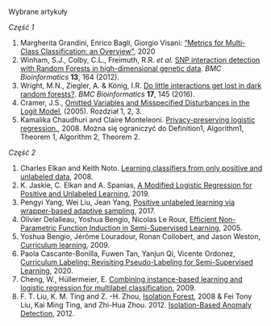 Wybrane artykuły 

*Część 1*

1. Margherita Grandini, Enrico Bagli, Giorgio Visani: [“Metrics for Multi-Class Classification: an Overview”](https://arxiv.org/pdf/2008.05756.pdf), 2020
2. Winham, S.J., Colby, C.L., Freimuth, R.R. _et al._ [SNP interaction detection with Random Forests in high-dimensional genetic data](https://bmcbioinformatics.biomedcentral.com/articles/10.1186/1471-2105-13-164#citeas). _BMC Bioinformatics_ **13**, 164 (2012).
3. Wright, M.N., Ziegler, A. & König, I.R. [Do little interactions get lost in dark random forests?](https://bmcbioinformatics.biomedcentral.com/articles/10.1186/s12859-016-0995-8). _BMC Bioinformatics_ **17**, 145 (2016).
4. Cramer, J.S., [Omitted Variables and Misspecified Disturbances in the Logit Model](https://papers.tinbergen.nl/05084.pdf), (2005). 
Rozdział 1, 2, 3.
6. Kamalika Chaudhuri and Claire Monteleoni. [Privacy-preserving logistic regression.](https://papers.nips.cc/paper_files/paper/2008/hash/8065d07da4a77621450aa84fee5656d9-Abstract.html), 2008. 
Można się ograniczyć do Definition1, Algorithm1, Theorem 1, Algorithm 2, Theorem 2.


*Część 2*

1. Charles Elkan and Keith Noto. [Learning classifiers from only positive and unlabeled data](https://doi.org/10.1145/1401890.1401920), 2008.
2. K. Jaskie, C. Elkan and A. Spanias, [A Modified Logistic Regression for Positive and Unlabeled Learning](https://ieeexplore.ieee.org/document/9048765), 2019.
3. Pengyi Yang, Wei Liu, Jean Yang, [Positive unlabeled learning via wrapper-based adaptive sampling](https://www.ijcai.org/proceedings/2017/457), 2017.
4. Olivier Delalleau, Yoshua Bengio, Nicolas Le Roux, [Efficient Non-Parametric Function Induction in Semi-Supervised Learning](https://proceedings.mlr.press/r5/delalleau05a.html), 2005.
5. Yoshua Bengio, Jérôme Louradour, Ronan Collobert, and Jason Weston, [Curriculum learning](https://dl.acm.org/doi/pdf/10.1145/1553374.1553380), 2009.
6. Paola Cascante-Bonilla, Fuwen Tan, Yanjun Qi, Vicente Ordonez, [Curriculum Labeling: Revisiting Pseudo-Labeling for Semi-Supervised Learning](https://arxiv.org/abs/2001.06001), 2020.
7. Cheng, W., Hüllermeier, E. [Combining instance-based learning and logistic regression for multilabel classification](https://link.springer.com/article/10.1007/s10994-009-5127-5#citeas), 2009.
8. F. T. Liu, K. M. Ting and Z. -H. Zhou, [Isolation Forest](https://ieeexplore.ieee.org/document/4781136), 2008 & Fei Tony Liu, Kai Ming Ting, and Zhi-Hua Zhou. 2012. [Isolation-Based Anomaly Detection](https://dl.acm.org/doi/10.1145/2133360.2133363), 2012.


